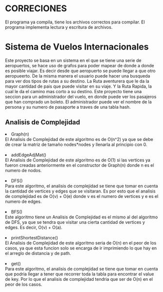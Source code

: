 <h1>CORRECIONES</h1>

El programa ya compila, tiene los archivos correctos para compilar.
El programa implementa lectura y escritura de archivos.

<h1>Sistema de Vuelos Internacionales</h1>

Este proyecto se basa en un sistema en el que se tiene una serie de aeropuertos, se hace uso de grafos para poder mapear de donde a donde es posible viajar. Es decir desde que aeropuerto se puede llegar a que otro aeropueerto. De la misma manera el usuario puede hacer una busqueda para ver dos tipos de rutas a su destino. La Ruta aventurera que le da la mayor cantidad de pais que puede visitar en su viaje. Y la Ruta Rapida, la cual le da el camino mas corto a su destino.
Este proyecto tiene una seccion para un administrador del vuelo, en donde puede ver los pasajeros que han comprado un boleto. El administrador puede ver el nombre de la persona y su numero de pasaporte a traves de una tabla hash.

<h2>Analisis de Complejidad</h2>
<li>Graph(n)</li>
El Analisis de Complejidad de este algoritmo es de O(n^2) ya que se debe de crear la matriz de tamaño nodes*nodes y llenarla al principio con 0. 
<br></br>

<li>addEdgeAdjMat()</li>
El Analisis de Complejidad de este algoritmo es de O(1) si las vertices ya fueron creadas anteriormente en el constructor de Graph(n) donde n es el numero de nodos.
<br></br>

<li>DFS()</li>
Para este algoritmo, el analisis de complejidad se tiene que tomar en cuenta la cantidad de vertices y edges que se visitaran. Es por esto que el analisis de complejidad es de O(v) + O(e) donde v es el numero de vertices y e es el numero de edges.
<br></br>

<li>BFS()</li>
Este algoritmo tiene un Analisis de Complejidad es el mismo al del algoritmo de DFS, ya que se tendra que visitar una cierta cantidad de vertices y edges. Es decir, O(v) + O(a).
<br></br>

<li>printShortestDistance()</li>
El Analisis de Complejidad de este algoritmo seria de O(n) en el peor de los casos, ya que esta funcion solo se encarga de ir imprimiendo lo que hay en el arreglo de distancia y de path.
<br></br>

<li>get()</li>
Para este algoritmo, el analisis de complejidad se tiene que tomar en cuenta que podria llegar a tener que recorrer toda la tabla para encontrar el value de key. Por lo que el analisis de complejidad tendria que ser de O(n) en el peor de los casos.
<br></br>
